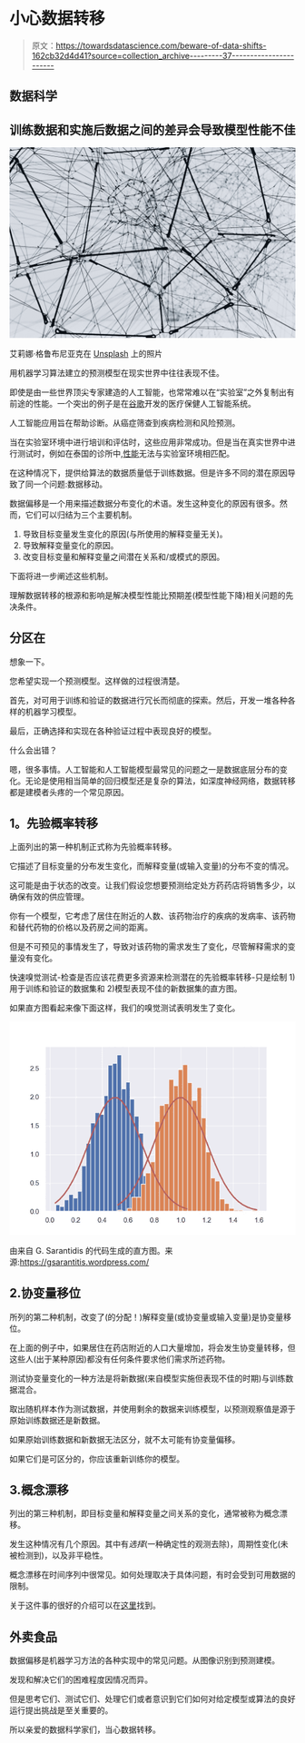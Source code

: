 # 小心数据转移

> 原文：<https://towardsdatascience.com/beware-of-data-shifts-162cb32d4d41?source=collection_archive---------37----------------------->

## 数据科学

## 训练数据和实施后数据之间的差异会导致模型性能不佳

![](img/5631d9a1cc9d22b882c8915a26c9d292.png)

艾莉娜·格鲁布尼亚克在 [Unsplash](https://unsplash.com?utm_source=medium&utm_medium=referral) 上的照片

用机器学习算法建立的预测模型在现实世界中往往表现不佳。

即使是由一些世界顶尖专家建造的人工智能，也常常难以在“实验室”之外复制出有前途的性能。一个突出的例子是在[谷歌](https://www.blog.google/technology/health/healthcare-ai-systems-put-people-center/)开发的医疗保健人工智能系统。

人工智能应用旨在帮助诊断。从癌症筛查到疾病检测和风险预测。

当在实验室环境中进行培训和评估时，这些应用非常成功。但是当在真实世界中进行测试时，例如在泰国的诊所中,[性能](https://www.technologyreview.com/2020/04/27/1000658/google-medical-ai-accurate-lab-real-life-clinic-covid-diabetes-retina-disease/)无法与实验室环境相匹配。

在这种情况下，提供给算法的数据质量低于训练数据。但是许多不同的潜在原因导致了同一个问题:数据移动。

数据偏移是一个用来描述数据分布变化的术语。发生这种变化的原因有很多。然而，它们可以归结为三个主要机制。

1.  导致目标变量发生变化的原因(与所使用的解释变量无关)。
2.  导致解释变量变化的原因。
3.  改变目标变量和解释变量之间潜在关系和/或模式的原因。

下面将进一步阐述这些机制。

理解数据转移的根源和影响是解决模型性能比预期差(模型性能下降)相关问题的先决条件。

## 分区在

想象一下。

您希望实现一个预测模型。这样做的过程很清楚。

首先，对可用于训练和验证的数据进行冗长而彻底的探索。然后，开发一堆各种各样的机器学习模型。

最后，正确选择和实现在各种验证过程中表现良好的模型。

什么会出错？

嗯，很多事情。人工智能和人工智能模型最常见的问题之一是数据底层分布的变化。无论是使用相当简单的回归模型还是复杂的算法，如深度神经网络，数据转移都是建模者头疼的一个常见原因。

## **1。先验概率转移**

上面列出的第一种机制正式称为先验概率转移。

它描述了目标变量的分布发生变化，而解释变量(或输入变量)的分布不变的情况。

这可能是由于状态的改变。让我们假设您想要预测给定处方药药店将销售多少，以确保有效的供应管理。

你有一个模型，它考虑了居住在附近的人数、该药物治疗的疾病的发病率、该药物和替代药物的价格以及药房之间的距离。

但是不可预见的事情发生了，导致对该药物的需求发生了变化，尽管解释需求的变量没有变化。

快速嗅觉测试-检查是否应该花费更多资源来检测潜在的先验概率转移-只是绘制 1)用于训练和验证的数据集和 2)模型表现不佳的新数据集的直方图。

如果直方图看起来像下面这样，我们的嗅觉测试表明发生了变化。

![](img/c1537cacda73dab233808aec463d7720.png)

由来自 G. Sarantidis 的代码生成的直方图。来源:https://gsarantitis.wordpress.com/

## 2.协变量移位

所列的第二种机制，改变了(的分配！)解释变量(或协变量或输入变量)是协变量移位。

在上面的例子中，如果居住在药店附近的人口大量增加，将会发生协变量转移，但这些人(出于某种原因)都没有任何条件要求他们需求所述药物。

测试协变量变化的一种方法是将新数据(来自模型实施但表现不佳的时期)与训练数据混合。

取出随机样本作为测试数据，并使用剩余的数据来训练模型，以预测观察值是源于原始训练数据还是新数据。

如果原始训练数据和新数据无法区分，就不太可能有协变量偏移。

如果它们是可区分的，你应该重新训练你的模型。

## 3.概念漂移

列出的第三种机制，即目标变量和解释变量之间关系的变化，通常被称为概念漂移。

发生这种情况有几个原因。其中有*选择*(一种确定性的观测去除)，周期性变化(未被检测到)，以及非平稳性。

概念漂移在时间序列中很常见。如何处理取决于具体问题，有时会受到可用数据的限制。

关于这件事的很好的介绍可以在[这里](https://machinelearningmastery.com/gentle-introduction-concept-drift-machine-learning/)找到。

## 外卖食品

数据偏移是机器学习方法的各种实现中的常见问题。从图像识别到预测建模。

发现和解决它们的困难程度因情况而异。

但是思考它们、测试它们、处理它们或者意识到它们如何对给定模型或算法的良好运行提出挑战是至关重要的。

所以亲爱的数据科学家们，当心数据转移。

</stop-using-p-0-05-9743e5cddc21>  </are-your-models-using-the-correct-significance-levels-c88367ee0544> 